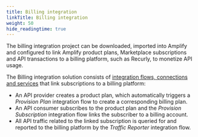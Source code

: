 ```yaml
---
title: Billing integration
linkTitle: Billing integration
weight: 50
hide_readingtime: true
---
```

The billing integration project can be downloaded, imported into Amplify and configured to link Amplify product plans, Marketplace subscriptions and API transactions to a billing platform, such as Recurly, to monetize API usage.

The Billing integration solution consists of [integration flows, connections and services](/docs/manage_marketplace/billing_integration/integration_components_flows) that link subscriptions to a billing platform:

* An API provider creates a product plan, which automatically triggers a *Provision Plan* integration flow to create a corresponding billing plan.
* An API consumer subscribes to the product plan and the *Provision Subscription* integration flow links the subscriber to a billing account.
* All API traffic related to the linked subscription is queried for and reported to the billing platform by the *Traffic Reporter* integration flow.
